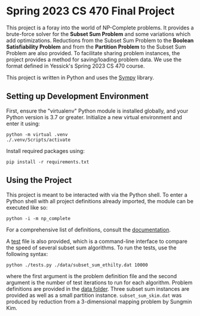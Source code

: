 # Spring 2023 CS 470 Final Project

This project is a foray into the world of NP-Complete problems. It provides a brute-force solver for the **Subset Sum Problem** and some variations which add optimizations.
Reductions from the Subset Sum Problem to the **Boolean Satisfiability Problem** and from the **Partition Problem** to the Subset Sum Problem are also provided.
To facilitate sharing problem instances, the project provides a method for saving/loading problem data. We use the format defined in Yessick's Spring 2023 CS 470 course.

This project is written in Python and uses the [Sympy](https://www.sympy.org/en/index.html) library.

## Setting up Development Environment

First, ensure the "virtualenv" Python module is installed globally, and your Python version is 3.7 or greater.
Initialize a new virtual environment and enter it using:

```
python -m virtual .venv
./.venv/Scripts/activate
```

Install required packages using:

```
pip install -r requirements.txt
```

## Using the Project

This project is meant to be interacted with via the Python shell. To enter a Python shell with all project definitions already imported, the module can be executed like so:

```
python -i -m np_complete
```

For a comprehensive list of definitions, consult the [documentation](https://spinycucumber.github.io/np-complete/).

A [test](tests.py) file is also provided, which is a command-line interface to compare the speed of several subset sum algorithms.
To run the tests, use the following syntax:

```
python ./tests.py ./data/subset_sum_ethilty.dat 10000
```

where the first argument is the problem definition file and the second argument is the number of test iterations to run for each algorithm.
Problem definitions are provided in the [data folder](data). Three subset sum instances are provided as well as a small partition instance.
`subset_sum_skim.dat` was produced by reduction from a 3-dimensional mapping problem by Sungmin Kim.